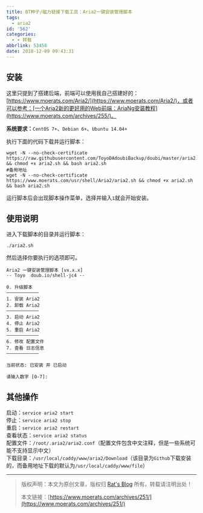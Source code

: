 ```yaml
---
title: BT种子/磁力链接下载工具：Aria2一键安装管理脚本
tags:
  - aria2
id: '562'
categories:
  - - 转载
abbrlink: 53458
date: 2018-12-09 09:43:31
---
```


## 安装

这里只提到了搭建后端，前端可以使用我自己搭建好的：[https://www.moerats.com/Aria2/](https://www.moerats.com/Aria2/)，或者可以参考：[一个Aria2新的更好用的Web前端：AriaNg安装教程](https://www.moerats.com/archives/255/)。

**系统要求：**`CentOS 7+`、`Debian 6+`、`Ubuntu 14.04+`

执行下面的代码下载并运行脚本：

```
wget -N --no-check-certificate https://raw.githubusercontent.com/ToyoDAdoubiBackup/doubi/master/aria2.sh && chmod +x aria2.sh && bash aria2.sh
#备用地址
wget -N --no-check-certificate https://www.moerats.com/usr/shell/Aria2/aria2.sh && chmod +x aria2.sh && bash aria2.sh
```

运行脚本后会出现脚本操作菜单，选择并输入`1`就会开始安装。

## 使用说明

进入下载脚本的目录并运行脚本：

```
./aria2.sh
```

然后选择你要执行的选项即可。

```
Aria2 一键安装管理脚本 [vx.x.x]
-- Toyo  doub.io/shell-jc4 --
 
0. 升级脚本
————————————
1. 安装 Aria2
2. 卸载 Aria2
————————————
3. 启动 Aria2
4. 停止 Aria2
5. 重启 Aria2
————————————
6. 修改 配置文件
7. 查看 日志信息
————————————
 
当前状态: 已安装 并 已启动
 
请输入数字 [0-7]:
```

## 其他操作

启动：`service aria2 start`  
停止：`service aria2 stop`  
重启：`service aria2 restart`  
查看状态：`service aria2 status`  
配置文件：`/root/.aria2/aria2.conf`（配置文件包含中文注释，但是一些系统可能不支持显示中文）  
下载目录：`/usr/local/caddy/www/aria2/Download`（该目录为`Github`下载安装的，而备用地址下载的默认为`/usr/local/caddy/www/file`）

* * *

> 版权声明：本文为原创文章，版权归 [Rat's Blog](https://www.moerats.com/) 所有，转载请注明出处！
> 
> 本文链接：[https://www.moerats.com/archives/251/](https://www.moerats.com/archives/251/)